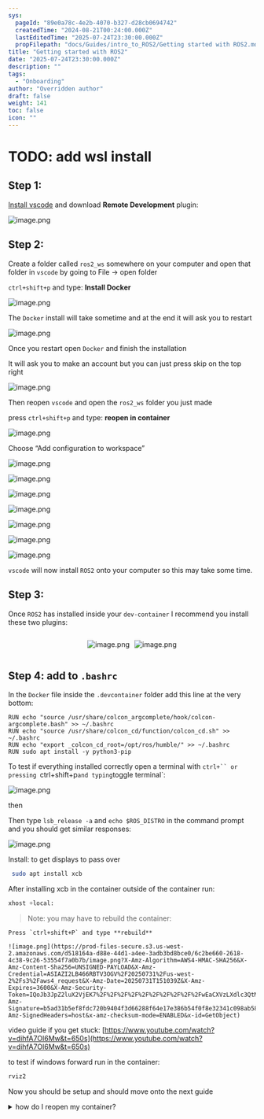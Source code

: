```yaml
---
sys:
  pageId: "89e0a78c-4e2b-4070-b327-d28cb0694742"
  createdTime: "2024-08-21T00:24:00.000Z"
  lastEditedTime: "2025-07-24T23:30:00.000Z"
  propFilepath: "docs/Guides/intro_to_ROS2/Getting started with ROS2.md"
title: "Getting started with ROS2"
date: "2025-07-24T23:30:00.000Z"
description: ""
tags:
  - "Onboarding"
author: "Overridden author"
draft: false
weight: 141
toc: false
icon: ""
---
```


# TODO: add wsl install

## Step 1:

[Install vscode](https://code.visualstudio.com/download) and download **Remote Development** plugin:

![image.png](https://prod-files-secure.s3.us-west-2.amazonaws.com/d518164a-d88e-44d1-a4ee-3adb3bd8bce0/efb52993-1881-4a40-b95e-6f020334f022/image.png?X-Amz-Algorithm=AWS4-HMAC-SHA256&X-Amz-Content-Sha256=UNSIGNED-PAYLOAD&X-Amz-Credential=ASIAZI2LB466XEDSACT2%2F20250731%2Fus-west-2%2Fs3%2Faws4_request&X-Amz-Date=20250731T151032Z&X-Amz-Expires=3600&X-Amz-Security-Token=IQoJb3JpZ2luX2VjEK7%2F%2F%2F%2F%2F%2F%2F%2F%2F%2FwEaCXVzLXdlc3QtMiJIMEYCIQDjBSANy%2BT541ldt8ZZOJAZJQPAQC%2BMOXikP7TYo85yUQIhAL25wZhUG34FTgkJD6upcbw3xcjlxVHi05JuVwbUEwDVKogECNf%2F%2F%2F%2F%2F%2F%2F%2F%2F%2FwEQABoMNjM3NDIzMTgzODA1IgybwnTOFeCpO%2B%2FTDzUq3AOENtK6f0CiUnTBciQ7zQA8Cn4e%2Bwa7DEyTB6o%2B92KpDHePXuv921GwmDU5PWgQmvxeT6W1vQ7KvXiU8Wjo%2B4maKGFrp3%2FTTwrt2IEtNPft6al%2BGQ9YS7bkMEOh0RCQ2cWZ0ByFsAAPWqFSNHhRrkWM0XmHwMnFLVhmVnLJdQTr0oLHHuCGlD7A9D8JVurlsYB1UAfGXDDIsI2G4rMDOlNJ9DbmK7nHBpYROn7vWuuXN25Q%2BbSImWClTDcBkj7m4RR6NUGpqnWWbqdba0%2FVtBI8a2x4lP4l%2BfOtQgS1lXw7FwAPn3a7L9jS6qTEHpOl4OlQRJ%2BM9ucLCPa4AfzsGqDRKCZm%2FhTMlE31Rl1qoXGzLf6Q4DPqhRP2CozqVWeELPNFXTwEk7OlVEFlNVSzOCGLzo0tvSCdPgtlV4eJU5uv3JKxyq1KTXx%2FEsVulnbt%2Bbkd5v1myGV4Q7pITTHHHzh74UfeTAQgdt5B6SwRJfhPYP4yTNVbAuHBxlX5FAkkvp%2BFJlngINM1iH3Lqcaj8aqRmhbJDv%2BniJlXr2wL%2FHpIo11BKKU1L6V9nVl0mHtdICBJIGbSQ0CtBJYXfRcDE%2FlSYyVqyJmvapLsIcQJ0TRBHk62IIw%2BoKhh3LkUrjCv6q3EBjqkAQqvjyIFopd7%2BSTMbSKRZCzJwgYKNSpZaaqyDwIXPA2f2%2BEpgOEjWrOKLHfJ56j5E69TToSoNcrfsjeN86BxTH%2BUwOFC41oczpQwy34oTQBON5zpI0r7I1TwWL6DoQQdrq1m5vhMFWBznhPHaN5JOzea2fQ66Rd6kgESbPPPQprnG%2BKqwpDDSAhbIHEWJ%2B6T4VIN%2Fsmnp15spDotC%2FFVJY%2BfPIkN&X-Amz-Signature=fe16db3227963753fd80d23b07cc58944442c7a533045c7b02de4b7e4a7b32db&X-Amz-SignedHeaders=host&x-amz-checksum-mode=ENABLED&x-id=GetObject)

## Step 2:

Create a folder called `ros2_ws` somewhere on your computer and open that folder in `vscode` by going to File → open folder 

`ctrl+shift+p` and type: **Install Docker**

![image.png](https://prod-files-secure.s3.us-west-2.amazonaws.com/d518164a-d88e-44d1-a4ee-3adb3bd8bce0/2269dc0e-1cd5-47ff-bceb-c04ad9b2eab0/image.png?X-Amz-Algorithm=AWS4-HMAC-SHA256&X-Amz-Content-Sha256=UNSIGNED-PAYLOAD&X-Amz-Credential=ASIAZI2LB466XEDSACT2%2F20250731%2Fus-west-2%2Fs3%2Faws4_request&X-Amz-Date=20250731T151032Z&X-Amz-Expires=3600&X-Amz-Security-Token=IQoJb3JpZ2luX2VjEK7%2F%2F%2F%2F%2F%2F%2F%2F%2F%2FwEaCXVzLXdlc3QtMiJIMEYCIQDjBSANy%2BT541ldt8ZZOJAZJQPAQC%2BMOXikP7TYo85yUQIhAL25wZhUG34FTgkJD6upcbw3xcjlxVHi05JuVwbUEwDVKogECNf%2F%2F%2F%2F%2F%2F%2F%2F%2F%2FwEQABoMNjM3NDIzMTgzODA1IgybwnTOFeCpO%2B%2FTDzUq3AOENtK6f0CiUnTBciQ7zQA8Cn4e%2Bwa7DEyTB6o%2B92KpDHePXuv921GwmDU5PWgQmvxeT6W1vQ7KvXiU8Wjo%2B4maKGFrp3%2FTTwrt2IEtNPft6al%2BGQ9YS7bkMEOh0RCQ2cWZ0ByFsAAPWqFSNHhRrkWM0XmHwMnFLVhmVnLJdQTr0oLHHuCGlD7A9D8JVurlsYB1UAfGXDDIsI2G4rMDOlNJ9DbmK7nHBpYROn7vWuuXN25Q%2BbSImWClTDcBkj7m4RR6NUGpqnWWbqdba0%2FVtBI8a2x4lP4l%2BfOtQgS1lXw7FwAPn3a7L9jS6qTEHpOl4OlQRJ%2BM9ucLCPa4AfzsGqDRKCZm%2FhTMlE31Rl1qoXGzLf6Q4DPqhRP2CozqVWeELPNFXTwEk7OlVEFlNVSzOCGLzo0tvSCdPgtlV4eJU5uv3JKxyq1KTXx%2FEsVulnbt%2Bbkd5v1myGV4Q7pITTHHHzh74UfeTAQgdt5B6SwRJfhPYP4yTNVbAuHBxlX5FAkkvp%2BFJlngINM1iH3Lqcaj8aqRmhbJDv%2BniJlXr2wL%2FHpIo11BKKU1L6V9nVl0mHtdICBJIGbSQ0CtBJYXfRcDE%2FlSYyVqyJmvapLsIcQJ0TRBHk62IIw%2BoKhh3LkUrjCv6q3EBjqkAQqvjyIFopd7%2BSTMbSKRZCzJwgYKNSpZaaqyDwIXPA2f2%2BEpgOEjWrOKLHfJ56j5E69TToSoNcrfsjeN86BxTH%2BUwOFC41oczpQwy34oTQBON5zpI0r7I1TwWL6DoQQdrq1m5vhMFWBznhPHaN5JOzea2fQ66Rd6kgESbPPPQprnG%2BKqwpDDSAhbIHEWJ%2B6T4VIN%2Fsmnp15spDotC%2FFVJY%2BfPIkN&X-Amz-Signature=9516798f6b7f930b6ad248fab6913f213a6e41d39dbb96f1db47aa7272a7ae51&X-Amz-SignedHeaders=host&x-amz-checksum-mode=ENABLED&x-id=GetObject)

The `Docker` install will take sometime and at the end it will ask you to restart

![image.png](https://prod-files-secure.s3.us-west-2.amazonaws.com/d518164a-d88e-44d1-a4ee-3adb3bd8bce0/ed233f78-be33-4b1f-b89c-9c346c0e961e/image.png?X-Amz-Algorithm=AWS4-HMAC-SHA256&X-Amz-Content-Sha256=UNSIGNED-PAYLOAD&X-Amz-Credential=ASIAZI2LB466XEDSACT2%2F20250731%2Fus-west-2%2Fs3%2Faws4_request&X-Amz-Date=20250731T151032Z&X-Amz-Expires=3600&X-Amz-Security-Token=IQoJb3JpZ2luX2VjEK7%2F%2F%2F%2F%2F%2F%2F%2F%2F%2FwEaCXVzLXdlc3QtMiJIMEYCIQDjBSANy%2BT541ldt8ZZOJAZJQPAQC%2BMOXikP7TYo85yUQIhAL25wZhUG34FTgkJD6upcbw3xcjlxVHi05JuVwbUEwDVKogECNf%2F%2F%2F%2F%2F%2F%2F%2F%2F%2FwEQABoMNjM3NDIzMTgzODA1IgybwnTOFeCpO%2B%2FTDzUq3AOENtK6f0CiUnTBciQ7zQA8Cn4e%2Bwa7DEyTB6o%2B92KpDHePXuv921GwmDU5PWgQmvxeT6W1vQ7KvXiU8Wjo%2B4maKGFrp3%2FTTwrt2IEtNPft6al%2BGQ9YS7bkMEOh0RCQ2cWZ0ByFsAAPWqFSNHhRrkWM0XmHwMnFLVhmVnLJdQTr0oLHHuCGlD7A9D8JVurlsYB1UAfGXDDIsI2G4rMDOlNJ9DbmK7nHBpYROn7vWuuXN25Q%2BbSImWClTDcBkj7m4RR6NUGpqnWWbqdba0%2FVtBI8a2x4lP4l%2BfOtQgS1lXw7FwAPn3a7L9jS6qTEHpOl4OlQRJ%2BM9ucLCPa4AfzsGqDRKCZm%2FhTMlE31Rl1qoXGzLf6Q4DPqhRP2CozqVWeELPNFXTwEk7OlVEFlNVSzOCGLzo0tvSCdPgtlV4eJU5uv3JKxyq1KTXx%2FEsVulnbt%2Bbkd5v1myGV4Q7pITTHHHzh74UfeTAQgdt5B6SwRJfhPYP4yTNVbAuHBxlX5FAkkvp%2BFJlngINM1iH3Lqcaj8aqRmhbJDv%2BniJlXr2wL%2FHpIo11BKKU1L6V9nVl0mHtdICBJIGbSQ0CtBJYXfRcDE%2FlSYyVqyJmvapLsIcQJ0TRBHk62IIw%2BoKhh3LkUrjCv6q3EBjqkAQqvjyIFopd7%2BSTMbSKRZCzJwgYKNSpZaaqyDwIXPA2f2%2BEpgOEjWrOKLHfJ56j5E69TToSoNcrfsjeN86BxTH%2BUwOFC41oczpQwy34oTQBON5zpI0r7I1TwWL6DoQQdrq1m5vhMFWBznhPHaN5JOzea2fQ66Rd6kgESbPPPQprnG%2BKqwpDDSAhbIHEWJ%2B6T4VIN%2Fsmnp15spDotC%2FFVJY%2BfPIkN&X-Amz-Signature=fca73e2ef80ac83313232b3f542456c7feffc4595d74442b7fd01a125e10c22b&X-Amz-SignedHeaders=host&x-amz-checksum-mode=ENABLED&x-id=GetObject)

Once you restart open `Docker` and finish the installation

It will ask you to make an account but you can just press skip on the top right

![image.png](https://prod-files-secure.s3.us-west-2.amazonaws.com/d518164a-d88e-44d1-a4ee-3adb3bd8bce0/21010ad9-1659-4fd9-9f59-9932a09b2a3d/image.png?X-Amz-Algorithm=AWS4-HMAC-SHA256&X-Amz-Content-Sha256=UNSIGNED-PAYLOAD&X-Amz-Credential=ASIAZI2LB466XEDSACT2%2F20250731%2Fus-west-2%2Fs3%2Faws4_request&X-Amz-Date=20250731T151032Z&X-Amz-Expires=3600&X-Amz-Security-Token=IQoJb3JpZ2luX2VjEK7%2F%2F%2F%2F%2F%2F%2F%2F%2F%2FwEaCXVzLXdlc3QtMiJIMEYCIQDjBSANy%2BT541ldt8ZZOJAZJQPAQC%2BMOXikP7TYo85yUQIhAL25wZhUG34FTgkJD6upcbw3xcjlxVHi05JuVwbUEwDVKogECNf%2F%2F%2F%2F%2F%2F%2F%2F%2F%2FwEQABoMNjM3NDIzMTgzODA1IgybwnTOFeCpO%2B%2FTDzUq3AOENtK6f0CiUnTBciQ7zQA8Cn4e%2Bwa7DEyTB6o%2B92KpDHePXuv921GwmDU5PWgQmvxeT6W1vQ7KvXiU8Wjo%2B4maKGFrp3%2FTTwrt2IEtNPft6al%2BGQ9YS7bkMEOh0RCQ2cWZ0ByFsAAPWqFSNHhRrkWM0XmHwMnFLVhmVnLJdQTr0oLHHuCGlD7A9D8JVurlsYB1UAfGXDDIsI2G4rMDOlNJ9DbmK7nHBpYROn7vWuuXN25Q%2BbSImWClTDcBkj7m4RR6NUGpqnWWbqdba0%2FVtBI8a2x4lP4l%2BfOtQgS1lXw7FwAPn3a7L9jS6qTEHpOl4OlQRJ%2BM9ucLCPa4AfzsGqDRKCZm%2FhTMlE31Rl1qoXGzLf6Q4DPqhRP2CozqVWeELPNFXTwEk7OlVEFlNVSzOCGLzo0tvSCdPgtlV4eJU5uv3JKxyq1KTXx%2FEsVulnbt%2Bbkd5v1myGV4Q7pITTHHHzh74UfeTAQgdt5B6SwRJfhPYP4yTNVbAuHBxlX5FAkkvp%2BFJlngINM1iH3Lqcaj8aqRmhbJDv%2BniJlXr2wL%2FHpIo11BKKU1L6V9nVl0mHtdICBJIGbSQ0CtBJYXfRcDE%2FlSYyVqyJmvapLsIcQJ0TRBHk62IIw%2BoKhh3LkUrjCv6q3EBjqkAQqvjyIFopd7%2BSTMbSKRZCzJwgYKNSpZaaqyDwIXPA2f2%2BEpgOEjWrOKLHfJ56j5E69TToSoNcrfsjeN86BxTH%2BUwOFC41oczpQwy34oTQBON5zpI0r7I1TwWL6DoQQdrq1m5vhMFWBznhPHaN5JOzea2fQ66Rd6kgESbPPPQprnG%2BKqwpDDSAhbIHEWJ%2B6T4VIN%2Fsmnp15spDotC%2FFVJY%2BfPIkN&X-Amz-Signature=81f29f12108c9351f95b06a6d81598b0d5a955798c1c3ce59d361bdba68daee7&X-Amz-SignedHeaders=host&x-amz-checksum-mode=ENABLED&x-id=GetObject)

Then reopen `vscode` and open the `ros2_ws` folder you just made

press `ctrl+shift+p` and type: **reopen in container**

![image.png](https://prod-files-secure.s3.us-west-2.amazonaws.com/d518164a-d88e-44d1-a4ee-3adb3bd8bce0/4e93b8c2-41ad-488c-8095-c74205196118/image.png?X-Amz-Algorithm=AWS4-HMAC-SHA256&X-Amz-Content-Sha256=UNSIGNED-PAYLOAD&X-Amz-Credential=ASIAZI2LB466XEDSACT2%2F20250731%2Fus-west-2%2Fs3%2Faws4_request&X-Amz-Date=20250731T151032Z&X-Amz-Expires=3600&X-Amz-Security-Token=IQoJb3JpZ2luX2VjEK7%2F%2F%2F%2F%2F%2F%2F%2F%2F%2FwEaCXVzLXdlc3QtMiJIMEYCIQDjBSANy%2BT541ldt8ZZOJAZJQPAQC%2BMOXikP7TYo85yUQIhAL25wZhUG34FTgkJD6upcbw3xcjlxVHi05JuVwbUEwDVKogECNf%2F%2F%2F%2F%2F%2F%2F%2F%2F%2FwEQABoMNjM3NDIzMTgzODA1IgybwnTOFeCpO%2B%2FTDzUq3AOENtK6f0CiUnTBciQ7zQA8Cn4e%2Bwa7DEyTB6o%2B92KpDHePXuv921GwmDU5PWgQmvxeT6W1vQ7KvXiU8Wjo%2B4maKGFrp3%2FTTwrt2IEtNPft6al%2BGQ9YS7bkMEOh0RCQ2cWZ0ByFsAAPWqFSNHhRrkWM0XmHwMnFLVhmVnLJdQTr0oLHHuCGlD7A9D8JVurlsYB1UAfGXDDIsI2G4rMDOlNJ9DbmK7nHBpYROn7vWuuXN25Q%2BbSImWClTDcBkj7m4RR6NUGpqnWWbqdba0%2FVtBI8a2x4lP4l%2BfOtQgS1lXw7FwAPn3a7L9jS6qTEHpOl4OlQRJ%2BM9ucLCPa4AfzsGqDRKCZm%2FhTMlE31Rl1qoXGzLf6Q4DPqhRP2CozqVWeELPNFXTwEk7OlVEFlNVSzOCGLzo0tvSCdPgtlV4eJU5uv3JKxyq1KTXx%2FEsVulnbt%2Bbkd5v1myGV4Q7pITTHHHzh74UfeTAQgdt5B6SwRJfhPYP4yTNVbAuHBxlX5FAkkvp%2BFJlngINM1iH3Lqcaj8aqRmhbJDv%2BniJlXr2wL%2FHpIo11BKKU1L6V9nVl0mHtdICBJIGbSQ0CtBJYXfRcDE%2FlSYyVqyJmvapLsIcQJ0TRBHk62IIw%2BoKhh3LkUrjCv6q3EBjqkAQqvjyIFopd7%2BSTMbSKRZCzJwgYKNSpZaaqyDwIXPA2f2%2BEpgOEjWrOKLHfJ56j5E69TToSoNcrfsjeN86BxTH%2BUwOFC41oczpQwy34oTQBON5zpI0r7I1TwWL6DoQQdrq1m5vhMFWBznhPHaN5JOzea2fQ66Rd6kgESbPPPQprnG%2BKqwpDDSAhbIHEWJ%2B6T4VIN%2Fsmnp15spDotC%2FFVJY%2BfPIkN&X-Amz-Signature=01bb16b2b32224f54037dc4bcce652a3a608f9aba7b8ec02f0db9e0ff093d5c5&X-Amz-SignedHeaders=host&x-amz-checksum-mode=ENABLED&x-id=GetObject)

Choose “Add configuration to workspace”

![image.png](https://prod-files-secure.s3.us-west-2.amazonaws.com/d518164a-d88e-44d1-a4ee-3adb3bd8bce0/9560b282-5060-4989-ba37-97e7b2c22476/image.png?X-Amz-Algorithm=AWS4-HMAC-SHA256&X-Amz-Content-Sha256=UNSIGNED-PAYLOAD&X-Amz-Credential=ASIAZI2LB466XEDSACT2%2F20250731%2Fus-west-2%2Fs3%2Faws4_request&X-Amz-Date=20250731T151032Z&X-Amz-Expires=3600&X-Amz-Security-Token=IQoJb3JpZ2luX2VjEK7%2F%2F%2F%2F%2F%2F%2F%2F%2F%2FwEaCXVzLXdlc3QtMiJIMEYCIQDjBSANy%2BT541ldt8ZZOJAZJQPAQC%2BMOXikP7TYo85yUQIhAL25wZhUG34FTgkJD6upcbw3xcjlxVHi05JuVwbUEwDVKogECNf%2F%2F%2F%2F%2F%2F%2F%2F%2F%2FwEQABoMNjM3NDIzMTgzODA1IgybwnTOFeCpO%2B%2FTDzUq3AOENtK6f0CiUnTBciQ7zQA8Cn4e%2Bwa7DEyTB6o%2B92KpDHePXuv921GwmDU5PWgQmvxeT6W1vQ7KvXiU8Wjo%2B4maKGFrp3%2FTTwrt2IEtNPft6al%2BGQ9YS7bkMEOh0RCQ2cWZ0ByFsAAPWqFSNHhRrkWM0XmHwMnFLVhmVnLJdQTr0oLHHuCGlD7A9D8JVurlsYB1UAfGXDDIsI2G4rMDOlNJ9DbmK7nHBpYROn7vWuuXN25Q%2BbSImWClTDcBkj7m4RR6NUGpqnWWbqdba0%2FVtBI8a2x4lP4l%2BfOtQgS1lXw7FwAPn3a7L9jS6qTEHpOl4OlQRJ%2BM9ucLCPa4AfzsGqDRKCZm%2FhTMlE31Rl1qoXGzLf6Q4DPqhRP2CozqVWeELPNFXTwEk7OlVEFlNVSzOCGLzo0tvSCdPgtlV4eJU5uv3JKxyq1KTXx%2FEsVulnbt%2Bbkd5v1myGV4Q7pITTHHHzh74UfeTAQgdt5B6SwRJfhPYP4yTNVbAuHBxlX5FAkkvp%2BFJlngINM1iH3Lqcaj8aqRmhbJDv%2BniJlXr2wL%2FHpIo11BKKU1L6V9nVl0mHtdICBJIGbSQ0CtBJYXfRcDE%2FlSYyVqyJmvapLsIcQJ0TRBHk62IIw%2BoKhh3LkUrjCv6q3EBjqkAQqvjyIFopd7%2BSTMbSKRZCzJwgYKNSpZaaqyDwIXPA2f2%2BEpgOEjWrOKLHfJ56j5E69TToSoNcrfsjeN86BxTH%2BUwOFC41oczpQwy34oTQBON5zpI0r7I1TwWL6DoQQdrq1m5vhMFWBznhPHaN5JOzea2fQ66Rd6kgESbPPPQprnG%2BKqwpDDSAhbIHEWJ%2B6T4VIN%2Fsmnp15spDotC%2FFVJY%2BfPIkN&X-Amz-Signature=faf5ede8f01e57f7a3541bfee6acb166098cec5625bba69da9a1ccc2303cb46e&X-Amz-SignedHeaders=host&x-amz-checksum-mode=ENABLED&x-id=GetObject)

![image.png](https://prod-files-secure.s3.us-west-2.amazonaws.com/d518164a-d88e-44d1-a4ee-3adb3bd8bce0/2ee63f81-886b-48e8-a553-dc6e5eac99e4/image.png?X-Amz-Algorithm=AWS4-HMAC-SHA256&X-Amz-Content-Sha256=UNSIGNED-PAYLOAD&X-Amz-Credential=ASIAZI2LB466XEDSACT2%2F20250731%2Fus-west-2%2Fs3%2Faws4_request&X-Amz-Date=20250731T151032Z&X-Amz-Expires=3600&X-Amz-Security-Token=IQoJb3JpZ2luX2VjEK7%2F%2F%2F%2F%2F%2F%2F%2F%2F%2FwEaCXVzLXdlc3QtMiJIMEYCIQDjBSANy%2BT541ldt8ZZOJAZJQPAQC%2BMOXikP7TYo85yUQIhAL25wZhUG34FTgkJD6upcbw3xcjlxVHi05JuVwbUEwDVKogECNf%2F%2F%2F%2F%2F%2F%2F%2F%2F%2FwEQABoMNjM3NDIzMTgzODA1IgybwnTOFeCpO%2B%2FTDzUq3AOENtK6f0CiUnTBciQ7zQA8Cn4e%2Bwa7DEyTB6o%2B92KpDHePXuv921GwmDU5PWgQmvxeT6W1vQ7KvXiU8Wjo%2B4maKGFrp3%2FTTwrt2IEtNPft6al%2BGQ9YS7bkMEOh0RCQ2cWZ0ByFsAAPWqFSNHhRrkWM0XmHwMnFLVhmVnLJdQTr0oLHHuCGlD7A9D8JVurlsYB1UAfGXDDIsI2G4rMDOlNJ9DbmK7nHBpYROn7vWuuXN25Q%2BbSImWClTDcBkj7m4RR6NUGpqnWWbqdba0%2FVtBI8a2x4lP4l%2BfOtQgS1lXw7FwAPn3a7L9jS6qTEHpOl4OlQRJ%2BM9ucLCPa4AfzsGqDRKCZm%2FhTMlE31Rl1qoXGzLf6Q4DPqhRP2CozqVWeELPNFXTwEk7OlVEFlNVSzOCGLzo0tvSCdPgtlV4eJU5uv3JKxyq1KTXx%2FEsVulnbt%2Bbkd5v1myGV4Q7pITTHHHzh74UfeTAQgdt5B6SwRJfhPYP4yTNVbAuHBxlX5FAkkvp%2BFJlngINM1iH3Lqcaj8aqRmhbJDv%2BniJlXr2wL%2FHpIo11BKKU1L6V9nVl0mHtdICBJIGbSQ0CtBJYXfRcDE%2FlSYyVqyJmvapLsIcQJ0TRBHk62IIw%2BoKhh3LkUrjCv6q3EBjqkAQqvjyIFopd7%2BSTMbSKRZCzJwgYKNSpZaaqyDwIXPA2f2%2BEpgOEjWrOKLHfJ56j5E69TToSoNcrfsjeN86BxTH%2BUwOFC41oczpQwy34oTQBON5zpI0r7I1TwWL6DoQQdrq1m5vhMFWBznhPHaN5JOzea2fQ66Rd6kgESbPPPQprnG%2BKqwpDDSAhbIHEWJ%2B6T4VIN%2Fsmnp15spDotC%2FFVJY%2BfPIkN&X-Amz-Signature=5b94ca1922398b65de0afa7d03f6c3bbec70403135d479fad141feadf4bc9a3b&X-Amz-SignedHeaders=host&x-amz-checksum-mode=ENABLED&x-id=GetObject)

![image.png](https://prod-files-secure.s3.us-west-2.amazonaws.com/d518164a-d88e-44d1-a4ee-3adb3bd8bce0/e0fd626c-c8b6-4b2c-95d1-fa4c26514504/image.png?X-Amz-Algorithm=AWS4-HMAC-SHA256&X-Amz-Content-Sha256=UNSIGNED-PAYLOAD&X-Amz-Credential=ASIAZI2LB466XEDSACT2%2F20250731%2Fus-west-2%2Fs3%2Faws4_request&X-Amz-Date=20250731T151032Z&X-Amz-Expires=3600&X-Amz-Security-Token=IQoJb3JpZ2luX2VjEK7%2F%2F%2F%2F%2F%2F%2F%2F%2F%2FwEaCXVzLXdlc3QtMiJIMEYCIQDjBSANy%2BT541ldt8ZZOJAZJQPAQC%2BMOXikP7TYo85yUQIhAL25wZhUG34FTgkJD6upcbw3xcjlxVHi05JuVwbUEwDVKogECNf%2F%2F%2F%2F%2F%2F%2F%2F%2F%2FwEQABoMNjM3NDIzMTgzODA1IgybwnTOFeCpO%2B%2FTDzUq3AOENtK6f0CiUnTBciQ7zQA8Cn4e%2Bwa7DEyTB6o%2B92KpDHePXuv921GwmDU5PWgQmvxeT6W1vQ7KvXiU8Wjo%2B4maKGFrp3%2FTTwrt2IEtNPft6al%2BGQ9YS7bkMEOh0RCQ2cWZ0ByFsAAPWqFSNHhRrkWM0XmHwMnFLVhmVnLJdQTr0oLHHuCGlD7A9D8JVurlsYB1UAfGXDDIsI2G4rMDOlNJ9DbmK7nHBpYROn7vWuuXN25Q%2BbSImWClTDcBkj7m4RR6NUGpqnWWbqdba0%2FVtBI8a2x4lP4l%2BfOtQgS1lXw7FwAPn3a7L9jS6qTEHpOl4OlQRJ%2BM9ucLCPa4AfzsGqDRKCZm%2FhTMlE31Rl1qoXGzLf6Q4DPqhRP2CozqVWeELPNFXTwEk7OlVEFlNVSzOCGLzo0tvSCdPgtlV4eJU5uv3JKxyq1KTXx%2FEsVulnbt%2Bbkd5v1myGV4Q7pITTHHHzh74UfeTAQgdt5B6SwRJfhPYP4yTNVbAuHBxlX5FAkkvp%2BFJlngINM1iH3Lqcaj8aqRmhbJDv%2BniJlXr2wL%2FHpIo11BKKU1L6V9nVl0mHtdICBJIGbSQ0CtBJYXfRcDE%2FlSYyVqyJmvapLsIcQJ0TRBHk62IIw%2BoKhh3LkUrjCv6q3EBjqkAQqvjyIFopd7%2BSTMbSKRZCzJwgYKNSpZaaqyDwIXPA2f2%2BEpgOEjWrOKLHfJ56j5E69TToSoNcrfsjeN86BxTH%2BUwOFC41oczpQwy34oTQBON5zpI0r7I1TwWL6DoQQdrq1m5vhMFWBznhPHaN5JOzea2fQ66Rd6kgESbPPPQprnG%2BKqwpDDSAhbIHEWJ%2B6T4VIN%2Fsmnp15spDotC%2FFVJY%2BfPIkN&X-Amz-Signature=6ce56ccc2635b56a7ca5a8bf24b6a2e2689fd057f75488e5ece3b82746ccf00b&X-Amz-SignedHeaders=host&x-amz-checksum-mode=ENABLED&x-id=GetObject)

![image.png](https://prod-files-secure.s3.us-west-2.amazonaws.com/d518164a-d88e-44d1-a4ee-3adb3bd8bce0/a2e13f50-d2ab-4719-a4c2-7ced634bfc9d/image.png?X-Amz-Algorithm=AWS4-HMAC-SHA256&X-Amz-Content-Sha256=UNSIGNED-PAYLOAD&X-Amz-Credential=ASIAZI2LB466XEDSACT2%2F20250731%2Fus-west-2%2Fs3%2Faws4_request&X-Amz-Date=20250731T151032Z&X-Amz-Expires=3600&X-Amz-Security-Token=IQoJb3JpZ2luX2VjEK7%2F%2F%2F%2F%2F%2F%2F%2F%2F%2FwEaCXVzLXdlc3QtMiJIMEYCIQDjBSANy%2BT541ldt8ZZOJAZJQPAQC%2BMOXikP7TYo85yUQIhAL25wZhUG34FTgkJD6upcbw3xcjlxVHi05JuVwbUEwDVKogECNf%2F%2F%2F%2F%2F%2F%2F%2F%2F%2FwEQABoMNjM3NDIzMTgzODA1IgybwnTOFeCpO%2B%2FTDzUq3AOENtK6f0CiUnTBciQ7zQA8Cn4e%2Bwa7DEyTB6o%2B92KpDHePXuv921GwmDU5PWgQmvxeT6W1vQ7KvXiU8Wjo%2B4maKGFrp3%2FTTwrt2IEtNPft6al%2BGQ9YS7bkMEOh0RCQ2cWZ0ByFsAAPWqFSNHhRrkWM0XmHwMnFLVhmVnLJdQTr0oLHHuCGlD7A9D8JVurlsYB1UAfGXDDIsI2G4rMDOlNJ9DbmK7nHBpYROn7vWuuXN25Q%2BbSImWClTDcBkj7m4RR6NUGpqnWWbqdba0%2FVtBI8a2x4lP4l%2BfOtQgS1lXw7FwAPn3a7L9jS6qTEHpOl4OlQRJ%2BM9ucLCPa4AfzsGqDRKCZm%2FhTMlE31Rl1qoXGzLf6Q4DPqhRP2CozqVWeELPNFXTwEk7OlVEFlNVSzOCGLzo0tvSCdPgtlV4eJU5uv3JKxyq1KTXx%2FEsVulnbt%2Bbkd5v1myGV4Q7pITTHHHzh74UfeTAQgdt5B6SwRJfhPYP4yTNVbAuHBxlX5FAkkvp%2BFJlngINM1iH3Lqcaj8aqRmhbJDv%2BniJlXr2wL%2FHpIo11BKKU1L6V9nVl0mHtdICBJIGbSQ0CtBJYXfRcDE%2FlSYyVqyJmvapLsIcQJ0TRBHk62IIw%2BoKhh3LkUrjCv6q3EBjqkAQqvjyIFopd7%2BSTMbSKRZCzJwgYKNSpZaaqyDwIXPA2f2%2BEpgOEjWrOKLHfJ56j5E69TToSoNcrfsjeN86BxTH%2BUwOFC41oczpQwy34oTQBON5zpI0r7I1TwWL6DoQQdrq1m5vhMFWBznhPHaN5JOzea2fQ66Rd6kgESbPPPQprnG%2BKqwpDDSAhbIHEWJ%2B6T4VIN%2Fsmnp15spDotC%2FFVJY%2BfPIkN&X-Amz-Signature=3fd659e9761f551c8ceb6817402a3bfe4c2ce33cf0f267dad73dab35b6180c8d&X-Amz-SignedHeaders=host&x-amz-checksum-mode=ENABLED&x-id=GetObject)

![image.png](https://prod-files-secure.s3.us-west-2.amazonaws.com/d518164a-d88e-44d1-a4ee-3adb3bd8bce0/6cc478ad-aaba-4bf7-9fcc-403277ab896c/image.png?X-Amz-Algorithm=AWS4-HMAC-SHA256&X-Amz-Content-Sha256=UNSIGNED-PAYLOAD&X-Amz-Credential=ASIAZI2LB466XEDSACT2%2F20250731%2Fus-west-2%2Fs3%2Faws4_request&X-Amz-Date=20250731T151032Z&X-Amz-Expires=3600&X-Amz-Security-Token=IQoJb3JpZ2luX2VjEK7%2F%2F%2F%2F%2F%2F%2F%2F%2F%2FwEaCXVzLXdlc3QtMiJIMEYCIQDjBSANy%2BT541ldt8ZZOJAZJQPAQC%2BMOXikP7TYo85yUQIhAL25wZhUG34FTgkJD6upcbw3xcjlxVHi05JuVwbUEwDVKogECNf%2F%2F%2F%2F%2F%2F%2F%2F%2F%2FwEQABoMNjM3NDIzMTgzODA1IgybwnTOFeCpO%2B%2FTDzUq3AOENtK6f0CiUnTBciQ7zQA8Cn4e%2Bwa7DEyTB6o%2B92KpDHePXuv921GwmDU5PWgQmvxeT6W1vQ7KvXiU8Wjo%2B4maKGFrp3%2FTTwrt2IEtNPft6al%2BGQ9YS7bkMEOh0RCQ2cWZ0ByFsAAPWqFSNHhRrkWM0XmHwMnFLVhmVnLJdQTr0oLHHuCGlD7A9D8JVurlsYB1UAfGXDDIsI2G4rMDOlNJ9DbmK7nHBpYROn7vWuuXN25Q%2BbSImWClTDcBkj7m4RR6NUGpqnWWbqdba0%2FVtBI8a2x4lP4l%2BfOtQgS1lXw7FwAPn3a7L9jS6qTEHpOl4OlQRJ%2BM9ucLCPa4AfzsGqDRKCZm%2FhTMlE31Rl1qoXGzLf6Q4DPqhRP2CozqVWeELPNFXTwEk7OlVEFlNVSzOCGLzo0tvSCdPgtlV4eJU5uv3JKxyq1KTXx%2FEsVulnbt%2Bbkd5v1myGV4Q7pITTHHHzh74UfeTAQgdt5B6SwRJfhPYP4yTNVbAuHBxlX5FAkkvp%2BFJlngINM1iH3Lqcaj8aqRmhbJDv%2BniJlXr2wL%2FHpIo11BKKU1L6V9nVl0mHtdICBJIGbSQ0CtBJYXfRcDE%2FlSYyVqyJmvapLsIcQJ0TRBHk62IIw%2BoKhh3LkUrjCv6q3EBjqkAQqvjyIFopd7%2BSTMbSKRZCzJwgYKNSpZaaqyDwIXPA2f2%2BEpgOEjWrOKLHfJ56j5E69TToSoNcrfsjeN86BxTH%2BUwOFC41oczpQwy34oTQBON5zpI0r7I1TwWL6DoQQdrq1m5vhMFWBznhPHaN5JOzea2fQ66Rd6kgESbPPPQprnG%2BKqwpDDSAhbIHEWJ%2B6T4VIN%2Fsmnp15spDotC%2FFVJY%2BfPIkN&X-Amz-Signature=82c47aac6c652bb0a5853a2234ee13780db297f3845a2f32b7733e8e882c44da&X-Amz-SignedHeaders=host&x-amz-checksum-mode=ENABLED&x-id=GetObject)

![image.png](https://prod-files-secure.s3.us-west-2.amazonaws.com/d518164a-d88e-44d1-a4ee-3adb3bd8bce0/53255b28-f75e-430f-b9e3-c0ac8577e42b/image.png?X-Amz-Algorithm=AWS4-HMAC-SHA256&X-Amz-Content-Sha256=UNSIGNED-PAYLOAD&X-Amz-Credential=ASIAZI2LB466XEDSACT2%2F20250731%2Fus-west-2%2Fs3%2Faws4_request&X-Amz-Date=20250731T151032Z&X-Amz-Expires=3600&X-Amz-Security-Token=IQoJb3JpZ2luX2VjEK7%2F%2F%2F%2F%2F%2F%2F%2F%2F%2FwEaCXVzLXdlc3QtMiJIMEYCIQDjBSANy%2BT541ldt8ZZOJAZJQPAQC%2BMOXikP7TYo85yUQIhAL25wZhUG34FTgkJD6upcbw3xcjlxVHi05JuVwbUEwDVKogECNf%2F%2F%2F%2F%2F%2F%2F%2F%2F%2FwEQABoMNjM3NDIzMTgzODA1IgybwnTOFeCpO%2B%2FTDzUq3AOENtK6f0CiUnTBciQ7zQA8Cn4e%2Bwa7DEyTB6o%2B92KpDHePXuv921GwmDU5PWgQmvxeT6W1vQ7KvXiU8Wjo%2B4maKGFrp3%2FTTwrt2IEtNPft6al%2BGQ9YS7bkMEOh0RCQ2cWZ0ByFsAAPWqFSNHhRrkWM0XmHwMnFLVhmVnLJdQTr0oLHHuCGlD7A9D8JVurlsYB1UAfGXDDIsI2G4rMDOlNJ9DbmK7nHBpYROn7vWuuXN25Q%2BbSImWClTDcBkj7m4RR6NUGpqnWWbqdba0%2FVtBI8a2x4lP4l%2BfOtQgS1lXw7FwAPn3a7L9jS6qTEHpOl4OlQRJ%2BM9ucLCPa4AfzsGqDRKCZm%2FhTMlE31Rl1qoXGzLf6Q4DPqhRP2CozqVWeELPNFXTwEk7OlVEFlNVSzOCGLzo0tvSCdPgtlV4eJU5uv3JKxyq1KTXx%2FEsVulnbt%2Bbkd5v1myGV4Q7pITTHHHzh74UfeTAQgdt5B6SwRJfhPYP4yTNVbAuHBxlX5FAkkvp%2BFJlngINM1iH3Lqcaj8aqRmhbJDv%2BniJlXr2wL%2FHpIo11BKKU1L6V9nVl0mHtdICBJIGbSQ0CtBJYXfRcDE%2FlSYyVqyJmvapLsIcQJ0TRBHk62IIw%2BoKhh3LkUrjCv6q3EBjqkAQqvjyIFopd7%2BSTMbSKRZCzJwgYKNSpZaaqyDwIXPA2f2%2BEpgOEjWrOKLHfJ56j5E69TToSoNcrfsjeN86BxTH%2BUwOFC41oczpQwy34oTQBON5zpI0r7I1TwWL6DoQQdrq1m5vhMFWBznhPHaN5JOzea2fQ66Rd6kgESbPPPQprnG%2BKqwpDDSAhbIHEWJ%2B6T4VIN%2Fsmnp15spDotC%2FFVJY%2BfPIkN&X-Amz-Signature=64b4f21c6249839e9379b07af14656aa9c65ac2bf1548184a29c86f1f569fd0e&X-Amz-SignedHeaders=host&x-amz-checksum-mode=ENABLED&x-id=GetObject)

![image.png](https://prod-files-secure.s3.us-west-2.amazonaws.com/d518164a-d88e-44d1-a4ee-3adb3bd8bce0/7c562767-5af9-4ffb-97d1-327bcdf4ee00/image.png?X-Amz-Algorithm=AWS4-HMAC-SHA256&X-Amz-Content-Sha256=UNSIGNED-PAYLOAD&X-Amz-Credential=ASIAZI2LB466XEDSACT2%2F20250731%2Fus-west-2%2Fs3%2Faws4_request&X-Amz-Date=20250731T151032Z&X-Amz-Expires=3600&X-Amz-Security-Token=IQoJb3JpZ2luX2VjEK7%2F%2F%2F%2F%2F%2F%2F%2F%2F%2FwEaCXVzLXdlc3QtMiJIMEYCIQDjBSANy%2BT541ldt8ZZOJAZJQPAQC%2BMOXikP7TYo85yUQIhAL25wZhUG34FTgkJD6upcbw3xcjlxVHi05JuVwbUEwDVKogECNf%2F%2F%2F%2F%2F%2F%2F%2F%2F%2FwEQABoMNjM3NDIzMTgzODA1IgybwnTOFeCpO%2B%2FTDzUq3AOENtK6f0CiUnTBciQ7zQA8Cn4e%2Bwa7DEyTB6o%2B92KpDHePXuv921GwmDU5PWgQmvxeT6W1vQ7KvXiU8Wjo%2B4maKGFrp3%2FTTwrt2IEtNPft6al%2BGQ9YS7bkMEOh0RCQ2cWZ0ByFsAAPWqFSNHhRrkWM0XmHwMnFLVhmVnLJdQTr0oLHHuCGlD7A9D8JVurlsYB1UAfGXDDIsI2G4rMDOlNJ9DbmK7nHBpYROn7vWuuXN25Q%2BbSImWClTDcBkj7m4RR6NUGpqnWWbqdba0%2FVtBI8a2x4lP4l%2BfOtQgS1lXw7FwAPn3a7L9jS6qTEHpOl4OlQRJ%2BM9ucLCPa4AfzsGqDRKCZm%2FhTMlE31Rl1qoXGzLf6Q4DPqhRP2CozqVWeELPNFXTwEk7OlVEFlNVSzOCGLzo0tvSCdPgtlV4eJU5uv3JKxyq1KTXx%2FEsVulnbt%2Bbkd5v1myGV4Q7pITTHHHzh74UfeTAQgdt5B6SwRJfhPYP4yTNVbAuHBxlX5FAkkvp%2BFJlngINM1iH3Lqcaj8aqRmhbJDv%2BniJlXr2wL%2FHpIo11BKKU1L6V9nVl0mHtdICBJIGbSQ0CtBJYXfRcDE%2FlSYyVqyJmvapLsIcQJ0TRBHk62IIw%2BoKhh3LkUrjCv6q3EBjqkAQqvjyIFopd7%2BSTMbSKRZCzJwgYKNSpZaaqyDwIXPA2f2%2BEpgOEjWrOKLHfJ56j5E69TToSoNcrfsjeN86BxTH%2BUwOFC41oczpQwy34oTQBON5zpI0r7I1TwWL6DoQQdrq1m5vhMFWBznhPHaN5JOzea2fQ66Rd6kgESbPPPQprnG%2BKqwpDDSAhbIHEWJ%2B6T4VIN%2Fsmnp15spDotC%2FFVJY%2BfPIkN&X-Amz-Signature=661e0593e0986814ef12d60275bee8cb4e8a4cd5b308421f62e544287b212be9&X-Amz-SignedHeaders=host&x-amz-checksum-mode=ENABLED&x-id=GetObject)

`vscode` will now install `ROS2` onto your computer so this may take some time.

## Step 3:

Once `ROS2` has installed inside your `dev-container` I recommend you install these two plugins:

<div style="display: flex;flex-direction: row; column-gap:10px; max-width: 630px;justify-content: center;">
<div>

![image.png](https://prod-files-secure.s3.us-west-2.amazonaws.com/d518164a-d88e-44d1-a4ee-3adb3bd8bce0/3fc3d550-5a54-4ba1-ba6b-faa01cdb7369/image.png?X-Amz-Algorithm=AWS4-HMAC-SHA256&X-Amz-Content-Sha256=UNSIGNED-PAYLOAD&X-Amz-Credential=ASIAZI2LB4665AC6C4MK%2F20250731%2Fus-west-2%2Fs3%2Faws4_request&X-Amz-Date=20250731T151037Z&X-Amz-Expires=3600&X-Amz-Security-Token=IQoJb3JpZ2luX2VjEK7%2F%2F%2F%2F%2F%2F%2F%2F%2F%2FwEaCXVzLXdlc3QtMiJGMEQCIENPCUHTpbpnrLaKuln7mNOBeL0SKmrFIM497333HNGWAiAs1bqz47a0YD5oFjjvJeL%2FfznqzwOAq%2BQfdljOpAwEACqIBAjX%2F%2F%2F%2F%2F%2F%2F%2F%2F%2F8BEAAaDDYzNzQyMzE4MzgwNSIMOC312%2BBJWx4FVJGMKtwDE5QZwM0TA%2BCoL3BBpbPUg3lgP3DNkt0GsREq6H9P1rOcL%2FsiNxdLMtv3w4v3f5Dk4r6oNwogPeIhM1pNGvGs7xC5qso3dUvQ17AhlL7jats4MQcCbI%2FThKJlSWIBu6ykoda64PzQnT9QGUa36RVgmT2Oo2TO3jjEwHStQQesixxmSmP70HemMXAA%2BvUxT00%2FfEhnZe0LMNrN34IElwpwolehy8Zm1AZ4Jo2Hb6wjhqXMJQ89gvmDIHJw5Hlp12ZO%2B%2B6%2BDYt2Sv5gBXIg4aXGZbXs63DHi6qtunYmUGN3RRvouQ9aQ7G34lg05JjoLDlmayGWMlmd7%2BsteTbjrBLN5v%2BFP7V88qNoBAjlUexXTI1lEnJqAB8pheuNJyYzM%2FlSZmktLypnOj5VzernL%2BUi4UD41tIsdGSVR3LCaVb5l%2FlBHr5r0d3Cg73vtZlAPz17zDHhEhTNSl0jigzOvXZUVevUZ7C8T7xD%2BHDE5FT8aF2060WuBqTXAwUFvBb05t5iuYkvCuIxpJjbifMI2gsvYdJBMWgPfRoaT8ZtRRfwVZnoNQKuxbdu5smNG3Keb2ssQxQrsu1VHgWuyRpR96C6xGEESptgNt5gWeUZ37C3lYJkmqXCIjd0cVdqnJEw%2BumtxAY6pgE7jbCMSNTE0Wlz%2FXgqbe0cBybK63CW%2Fjp1%2B3STywsk3dKXJdGudMlMOmLcOclBTtEZ%2B5OOo8kLLqaFewTlEvL0LDaHBMgcVgIdBkQlhSJfFFBpgLzxZbnohrTtCR0%2BwfBeBHFms5R0moooBoMVeRueKJT1gVnDLx2ZI5MbCe1qaNzmsYT4MZgmniZmqus0uzV1jkxEXqobhZ4AUFm%2FVLFGYrLW8l7a&X-Amz-Signature=f19757c367a3ab23e2d6deae58414f0dfc18202b0275150c2072e3e6ab65c896&X-Amz-SignedHeaders=host&x-amz-checksum-mode=ENABLED&x-id=GetObject)

</div>
<div>

![image.png](https://prod-files-secure.s3.us-west-2.amazonaws.com/d518164a-d88e-44d1-a4ee-3adb3bd8bce0/d994cc66-13c2-4093-a5a3-f84cf4601a82/image.png?X-Amz-Algorithm=AWS4-HMAC-SHA256&X-Amz-Content-Sha256=UNSIGNED-PAYLOAD&X-Amz-Credential=ASIAZI2LB466SVKKFZAL%2F20250731%2Fus-west-2%2Fs3%2Faws4_request&X-Amz-Date=20250731T151038Z&X-Amz-Expires=3600&X-Amz-Security-Token=IQoJb3JpZ2luX2VjEK7%2F%2F%2F%2F%2F%2F%2F%2F%2F%2FwEaCXVzLXdlc3QtMiJHMEUCIDe9W9lRwqtgj9o4kC2hw5EE%2BSupBd0Wx1m4xMrxsBFVAiEA12O3cRTEZCUFeZe4U6x7p5iMmRD70o9nTxqFVhy03M4qiAQI1%2F%2F%2F%2F%2F%2F%2F%2F%2F%2F%2FARAAGgw2Mzc0MjMxODM4MDUiDFANRIgIETOVg8ndeCrcA0PBXmgdqw90g2AQ0CHi4tfbiwJtW5kzfxqJPDKeszY382MqwYS9e7392nRgXR%2FtPn3IqZRXzt3mGB37MKz%2BjmAxvS8aQMOPijcgqjaZM4TBR5Xqnjc3%2F4LKZmXhtdhrqcAA5puxsC%2Bm9c58Ad9iOKSULP3Sp74aLc4v6V5Q0mAPSg%2Fy%2BbrzmGyq%2B%2FB%2Ft6pzG0G9cUB4XnM1f2l5rj223sRu81M%2BzYTEIM9o15pal3m5usLgrVwxszCa1oB6rJ%2BCN7J9UIYqAYzVx6a8rMSiic95aXMlwbl0QGy9AnQYhfVLZRI1LBR2IM%2Fsb6mAhuwTmB7Nz%2Fw%2FWOgzOlF4FZfNwj56wVDr%2BTCTdWqBl0AnaDIPqZGppNMQZ1Dug9FvdJmgzJZcp6UIToYqze2jaIlxYOMOqO9joW%2F5j4HX1WG6B6%2FFSikM9mmIr7waMaQOb5K2sVWBLaxyhU4GDDb7eVgcZ4TfKBhC%2BhMSavfrEezb40u1JPSqdcEWBNdHwYOT54UbTSBpr3TFDo7u%2BYFmLb%2F0tSvcNVypT9vYShra8QdlJq%2FZtGDdEbjNWPf7vCmue2BuLxpA%2BW%2FeiaVWol3Y9qLgwp%2FnHvYACN53Ul565tqn3lc1r1BaWNSJpyBpRqWrMLfqrcQGOqUBP1uwLNdNo6d3LsU9l9T%2F5tiT1WqcDCqV8ATbXq2dNWQYVn0e8uTRtPvFqAidZlj4VPHKnTQN7koRf7WgviZD8X%2B27DqrxZK3dFvFssp1LgXfFiw5VUZxfLViA8pEK3czwKqnVn6imU36Gu8g8%2Fr3MqMbZAuH8WOu7L62mNlQGMDAu25UYkoah%2FQFecsQcEV6hJKLSf%2B%2Fz%2FHy%2BuUdKs0orAn9%2BG%2Bj&X-Amz-Signature=f96c1a6d8116c9c861cc2f34e8b3da1d207110a4fa87337b3dfc49b9740b59ed&X-Amz-SignedHeaders=host&x-amz-checksum-mode=ENABLED&x-id=GetObject)

</div>
</div>

## Step 4: add to `.bashrc`

In the `Docker` file inside the `.devcontainer` folder add this line at the very bottom: 

```docker
RUN echo "source /usr/share/colcon_argcomplete/hook/colcon-argcomplete.bash" >> ~/.bashrc
RUN echo "source /usr/share/colcon_cd/function/colcon_cd.sh" >> ~/.bashrc
RUN echo "export _colcon_cd_root=/opt/ros/humble/" >> ~/.bashrc
RUN sudo apt install -y python3-pip 
```

To test if everything installed correctly open a terminal with `ctrl+`` or pressing `ctrl+shift+p` and typing `toggle terminal`:

![image.png](https://prod-files-secure.s3.us-west-2.amazonaws.com/d518164a-d88e-44d1-a4ee-3adb3bd8bce0/6a4943d8-b04e-4c02-9a58-775f3384d1a5/image.png?X-Amz-Algorithm=AWS4-HMAC-SHA256&X-Amz-Content-Sha256=UNSIGNED-PAYLOAD&X-Amz-Credential=ASIAZI2LB466XEDSACT2%2F20250731%2Fus-west-2%2Fs3%2Faws4_request&X-Amz-Date=20250731T151032Z&X-Amz-Expires=3600&X-Amz-Security-Token=IQoJb3JpZ2luX2VjEK7%2F%2F%2F%2F%2F%2F%2F%2F%2F%2FwEaCXVzLXdlc3QtMiJIMEYCIQDjBSANy%2BT541ldt8ZZOJAZJQPAQC%2BMOXikP7TYo85yUQIhAL25wZhUG34FTgkJD6upcbw3xcjlxVHi05JuVwbUEwDVKogECNf%2F%2F%2F%2F%2F%2F%2F%2F%2F%2FwEQABoMNjM3NDIzMTgzODA1IgybwnTOFeCpO%2B%2FTDzUq3AOENtK6f0CiUnTBciQ7zQA8Cn4e%2Bwa7DEyTB6o%2B92KpDHePXuv921GwmDU5PWgQmvxeT6W1vQ7KvXiU8Wjo%2B4maKGFrp3%2FTTwrt2IEtNPft6al%2BGQ9YS7bkMEOh0RCQ2cWZ0ByFsAAPWqFSNHhRrkWM0XmHwMnFLVhmVnLJdQTr0oLHHuCGlD7A9D8JVurlsYB1UAfGXDDIsI2G4rMDOlNJ9DbmK7nHBpYROn7vWuuXN25Q%2BbSImWClTDcBkj7m4RR6NUGpqnWWbqdba0%2FVtBI8a2x4lP4l%2BfOtQgS1lXw7FwAPn3a7L9jS6qTEHpOl4OlQRJ%2BM9ucLCPa4AfzsGqDRKCZm%2FhTMlE31Rl1qoXGzLf6Q4DPqhRP2CozqVWeELPNFXTwEk7OlVEFlNVSzOCGLzo0tvSCdPgtlV4eJU5uv3JKxyq1KTXx%2FEsVulnbt%2Bbkd5v1myGV4Q7pITTHHHzh74UfeTAQgdt5B6SwRJfhPYP4yTNVbAuHBxlX5FAkkvp%2BFJlngINM1iH3Lqcaj8aqRmhbJDv%2BniJlXr2wL%2FHpIo11BKKU1L6V9nVl0mHtdICBJIGbSQ0CtBJYXfRcDE%2FlSYyVqyJmvapLsIcQJ0TRBHk62IIw%2BoKhh3LkUrjCv6q3EBjqkAQqvjyIFopd7%2BSTMbSKRZCzJwgYKNSpZaaqyDwIXPA2f2%2BEpgOEjWrOKLHfJ56j5E69TToSoNcrfsjeN86BxTH%2BUwOFC41oczpQwy34oTQBON5zpI0r7I1TwWL6DoQQdrq1m5vhMFWBznhPHaN5JOzea2fQ66Rd6kgESbPPPQprnG%2BKqwpDDSAhbIHEWJ%2B6T4VIN%2Fsmnp15spDotC%2FFVJY%2BfPIkN&X-Amz-Signature=fcedb40dbca37d34e45829386d001f980b58859f3fe7630610fb9b92c0d7a3bc&X-Amz-SignedHeaders=host&x-amz-checksum-mode=ENABLED&x-id=GetObject)

then 

Then type `lsb_release -a` and `echo $ROS_DISTRO` in the command prompt and you should get similar responses:

![image.png](https://prod-files-secure.s3.us-west-2.amazonaws.com/d518164a-d88e-44d1-a4ee-3adb3bd8bce0/3e635dec-a805-4e85-8b9e-d000e5b71a4e/image.png?X-Amz-Algorithm=AWS4-HMAC-SHA256&X-Amz-Content-Sha256=UNSIGNED-PAYLOAD&X-Amz-Credential=ASIAZI2LB466XEDSACT2%2F20250731%2Fus-west-2%2Fs3%2Faws4_request&X-Amz-Date=20250731T151032Z&X-Amz-Expires=3600&X-Amz-Security-Token=IQoJb3JpZ2luX2VjEK7%2F%2F%2F%2F%2F%2F%2F%2F%2F%2FwEaCXVzLXdlc3QtMiJIMEYCIQDjBSANy%2BT541ldt8ZZOJAZJQPAQC%2BMOXikP7TYo85yUQIhAL25wZhUG34FTgkJD6upcbw3xcjlxVHi05JuVwbUEwDVKogECNf%2F%2F%2F%2F%2F%2F%2F%2F%2F%2FwEQABoMNjM3NDIzMTgzODA1IgybwnTOFeCpO%2B%2FTDzUq3AOENtK6f0CiUnTBciQ7zQA8Cn4e%2Bwa7DEyTB6o%2B92KpDHePXuv921GwmDU5PWgQmvxeT6W1vQ7KvXiU8Wjo%2B4maKGFrp3%2FTTwrt2IEtNPft6al%2BGQ9YS7bkMEOh0RCQ2cWZ0ByFsAAPWqFSNHhRrkWM0XmHwMnFLVhmVnLJdQTr0oLHHuCGlD7A9D8JVurlsYB1UAfGXDDIsI2G4rMDOlNJ9DbmK7nHBpYROn7vWuuXN25Q%2BbSImWClTDcBkj7m4RR6NUGpqnWWbqdba0%2FVtBI8a2x4lP4l%2BfOtQgS1lXw7FwAPn3a7L9jS6qTEHpOl4OlQRJ%2BM9ucLCPa4AfzsGqDRKCZm%2FhTMlE31Rl1qoXGzLf6Q4DPqhRP2CozqVWeELPNFXTwEk7OlVEFlNVSzOCGLzo0tvSCdPgtlV4eJU5uv3JKxyq1KTXx%2FEsVulnbt%2Bbkd5v1myGV4Q7pITTHHHzh74UfeTAQgdt5B6SwRJfhPYP4yTNVbAuHBxlX5FAkkvp%2BFJlngINM1iH3Lqcaj8aqRmhbJDv%2BniJlXr2wL%2FHpIo11BKKU1L6V9nVl0mHtdICBJIGbSQ0CtBJYXfRcDE%2FlSYyVqyJmvapLsIcQJ0TRBHk62IIw%2BoKhh3LkUrjCv6q3EBjqkAQqvjyIFopd7%2BSTMbSKRZCzJwgYKNSpZaaqyDwIXPA2f2%2BEpgOEjWrOKLHfJ56j5E69TToSoNcrfsjeN86BxTH%2BUwOFC41oczpQwy34oTQBON5zpI0r7I1TwWL6DoQQdrq1m5vhMFWBznhPHaN5JOzea2fQ66Rd6kgESbPPPQprnG%2BKqwpDDSAhbIHEWJ%2B6T4VIN%2Fsmnp15spDotC%2FFVJY%2BfPIkN&X-Amz-Signature=921ec570161a119744a39b74158db6532e9099137a5372b0507be913fd733cc8&X-Amz-SignedHeaders=host&x-amz-checksum-mode=ENABLED&x-id=GetObject)

Install:  to get displays to pass over

```bash
 sudo apt install xcb
```

After installing xcb in the container outside of the container run:

```python
xhost +local:
```

> Note: you may have to rebuild the container:

	Press `ctrl+shift+P` and type **rebuild**

	![image.png](https://prod-files-secure.s3.us-west-2.amazonaws.com/d518164a-d88e-44d1-a4ee-3adb3bd8bce0/6c2be660-2618-4c38-9c26-53554f7a0b7b/image.png?X-Amz-Algorithm=AWS4-HMAC-SHA256&X-Amz-Content-Sha256=UNSIGNED-PAYLOAD&X-Amz-Credential=ASIAZI2LB466RBTV3OGV%2F20250731%2Fus-west-2%2Fs3%2Faws4_request&X-Amz-Date=20250731T151039Z&X-Amz-Expires=3600&X-Amz-Security-Token=IQoJb3JpZ2luX2VjEK7%2F%2F%2F%2F%2F%2F%2F%2F%2F%2FwEaCXVzLXdlc3QtMiJHMEUCIGUXPHu%2BXTGvq8fxwubITlhrHgXZDzJBReenaYtPkGb1AiEAjnTABdI15xLHdhKY9UiM7Eriwx3BmJZ68M3Y5CKB2NIqiAQI1%2F%2F%2F%2F%2F%2F%2F%2F%2F%2F%2FARAAGgw2Mzc0MjMxODM4MDUiDCQdnq9ejkTwlay5rCrcA5NzMES3pCjZWyNi01n2%2BPnF%2FfqEvPpbcVZkEGmwW3PtIrHcWI6u3zNIInW9hC5TXkqYbVCl67y8KwdeWu3Gg3dfenU%2BkPINH0Q2jsqsnnejbG8so%2FlJ6H%2FFlv%2FXrfGPnBrLf0oNCsE9zoy1KHau%2Fqvfk48ghMudvW28Du3l50lTmQ4xk12jsr6CrlMypyF3aeN68bnwhLq96i7Edj1oLrkkraxcG8JL26RKthUF54k5hLXH%2FjzdFgiR7qdAMZxoYZp5IHSC2qZ1NLI6HYW35%2BGXG7E4Et1jw7hCRQCHmTXUFsi4R%2FWU3mb7xHhlwmd%2BeRj30njn2Fg3C66eGvQmiKrvnyxmNZvEetWEkSTgaIwV%2FoX%2BGTnQS%2FqGMJKodYuU0ISpgKEml%2B1OCPL9XRoTGUv5YpMn29HRV94GcmHOzo0nRiN%2FKTUpZUgZS3tAMnYpKpCZGHn1i1ZMvDJtV9LDlBI%2BEpXyJTiERcy6Ivv6z1veKw2%2BGp89osNlj%2B3Nrh%2BokRP1YRLtPrP4r5Q5u0Ja1NLHD5ZcoYDKXYv5pGj7wxF2cUBlhzIPHQT%2B71dqv4SjktpWpyh2plD2MMwWk6H3WmQW8RkBDNRLqZuRiBEy7aSX09lEoDRQa9p5dd2PMNbqrcQGOqUB3ie%2FC5vip3mwJOy4ksK7WFPHRHeZw0Rwwdrh%2BIoTKYWzoPUJioJFEeUlL%2FNy%2FULaQhGqOIsFJVSY%2BL6Onbgj%2BekqhDk%2Fcup0%2BzvfcVnaxZG6fjXPMUg%2Fay2iMtw3M6zkbYsIPX0xKxNDZwR9SiIeplXpqoIF61%2BfWCfkEAeBwqokgZiVNRrGjmvX%2Bwo65YgFTOPO9IJdjHpfVDOJihJ%2BI9BtbSV9&X-Amz-Signature=b5ad31b5ef8fdc720b9404f3d66288f64e17e386b54f0f8e32341c098ab58f19&X-Amz-SignedHeaders=host&x-amz-checksum-mode=ENABLED&x-id=GetObject)

video guide if you get stuck: [https://www.youtube.com/watch?v=dihfA7Ol6Mw&t=650s](https://www.youtube.com/watch?v=dihfA7Ol6Mw&t=650s)

to test if windows forward run in the container:

```bash
rviz2
```

Now you should be setup and should move onto the next guide 

<details>
      <summary>how do I reopen my container?</summary>
      TODO:
  </details>
